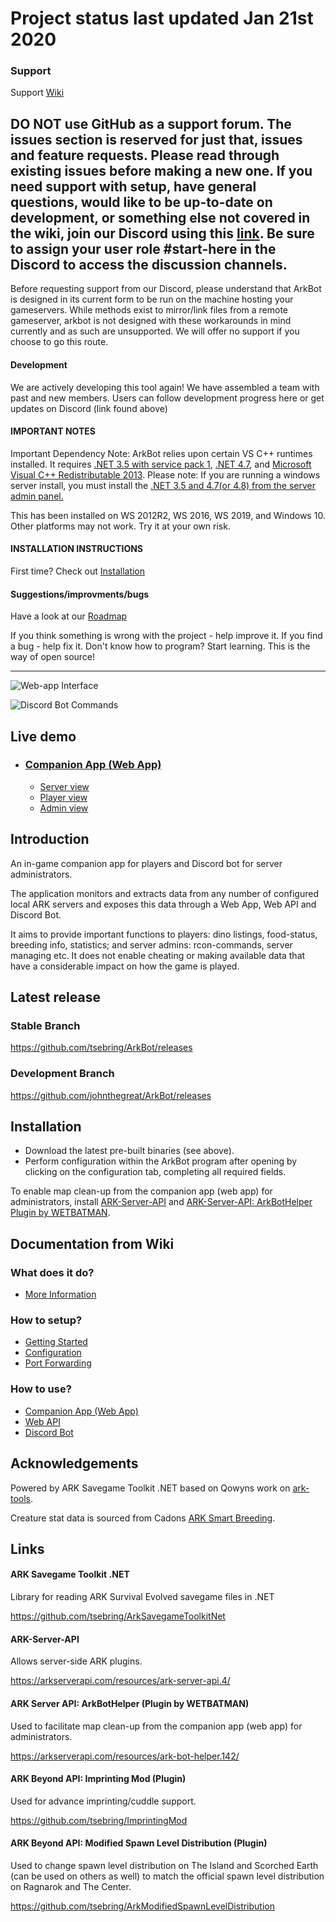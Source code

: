 # Project status last updated Jan 21st 2020

### Support
Support [Wiki](https://github.com/tsebring/ArkBot/wiki)


## DO NOT use GitHub as a support forum.  The issues section is reserved for just that, issues and feature requests.  Please read through existing issues before making a new one.  If you need support with setup, have general questions, would like to be up-to-date on development, or something else not covered in the wiki, join our Discord using this [link](https://discord.gg/Np23aw7).  Be sure to assign your user role #start-here in the Discord to access the discussion channels. 

Before requesting support from our Discord, please understand that ArkBot is designed in its current form to be run on the machine hosting your gameservers.  While methods exist to mirror/link files from a remote gameserver, arkbot is not designed with these workarounds in mind currently and as such are unsupported.  We will offer no support if you choose to go this route. 

#### Development
We are actively developing this tool again!  We have assembled a team with past and new members.  Users can follow development progress here or get updates on Discord (link found above)

#### IMPORTANT NOTES
Important Dependency Note: 
ArkBot relies upon certain VS C++ runtimes installed. It requires [.NET 3.5 with service pack 1](https://www.microsoft.com/en-us/download/details.aspx?id=25150), [.NET 4.7](https://www.microsoft.com/en-us/download/details.aspx?id=55170), and [Microsoft Visual C++ Redistributable 2013](https://support.microsoft.com/en-us/help/4032938/update-for-visual-c-2013-redistributable-package). Please note: If you are running a windows server install, you must install the [.NET 3.5 and 4.7(or 4.8) from the server admin panel.](https://www.interserver.net/tips/kb/enable-net-framework-3-5-windows-server/)

This has been installed on WS 2012R2, WS 2016, WS 2019, and Windows 10. Other platforms may not work. Try it at your own risk.

#### INSTALLATION INSTRUCTIONS
First time? Check out [Installation](https://github.com/ark-mod/ArkBot/blob/master/README.md#installation)

#### Suggestions/improvments/bugs
Have a look at our [Roadmap](https://github.com/ark-mod/ArkBot/projects/2)

If you think something is wrong with the project - help improve it. If you find a bug - help fix it. Don't know how to program? Start learning. This is the way of open source!

---

![Web-app Interface](https://user-images.githubusercontent.com/408350/31540442-f0cb204c-b00b-11e7-8d40-f15b445cdcd2.png)

![Discord Bot Commands](https://user-images.githubusercontent.com/408350/31518648-405ee5f6-afa0-11e7-9c50-3dfd60ecdd7a.png)

## Live demo

* ### [Companion App (Web App)](https://ark-mod.github.io/ArkBot)
  * [Server view](https://ark-mod.github.io/ArkBot/server/server1)
  * [Player view](https://ark-mod.github.io/ArkBot/player/10000000000001888)
  * [Admin view](https://ark-mod.github.io/ArkBot/admin/server1)

## Introduction

An in-game companion app for players and Discord bot for server administrators.

The application monitors and extracts data from any number of configured local ARK servers and exposes this data through a Web App, Web API and Discord Bot.

It aims to provide important functions to players: dino listings, food-status, breeding info, statistics; and server admins: rcon-commands, server managing etc. It does not enable cheating or making available data that have a considerable impact on how the game is played.

## Latest release
### Stable Branch

https://github.com/tsebring/ArkBot/releases

### Development Branch

https://github.com/johnthegreat/ArkBot/releases


## Installation

* Download the latest pre-built binaries (see above).
* Perform configuration within the ArkBot program after opening by clicking on the configuration tab, completing all required fields.

To enable map clean-up from the companion app (web app) for administrators, install [ARK-Server-API](https://arkserverapi.com/resources/ark-server-api.4/) and [ARK-Server-API: ArkBotHelper Plugin by WETBATMAN](https://arkserverapi.com/resources/ark-bot-helper.142/).

## Documentation from Wiki

### What does it do?

*  [More Information](https://github.com/tsebring/ArkBot/wiki)

### How to setup?

* [Getting Started](https://github.com/tsebring/ArkBot/wiki/Getting-Started)
* [Configuration](https://github.com/tsebring/ArkBot/wiki/Configuration)
* [Port Forwarding](https://github.com/tsebring/ArkBot/wiki/Port-Forwarding)

### How to use?

* [Companion App (Web App)](https://github.com/tsebring/ArkBot/wiki/Companion-App-(Web-App))
* [Web API](https://github.com/tsebring/ArkBot/wiki/Web-API)
* [Discord Bot](https://github.com/tsebring/ArkBot/wiki/Discord-Bot)

## Acknowledgements

Powered by ARK Savegame Toolkit .NET based on Qowyns work on [ark-tools](https://github.com/Qowyn/ark-tools).

Creature stat data is sourced from Cadons [ARK Smart Breeding](https://github.com/cadon/ARKStatsExtractor).

## Links

#### ARK Savegame Toolkit .NET

Library for reading ARK Survival Evolved savegame files in .NET

https://github.com/tsebring/ArkSavegameToolkitNet

#### ARK-Server-API 

Allows server-side ARK plugins.

https://arkserverapi.com/resources/ark-server-api.4/

#### ARK Server API: ArkBotHelper (Plugin by WETBATMAN)

Used to facilitate map clean-up from the companion app (web app) for administrators.

https://arkserverapi.com/resources/ark-bot-helper.142/

#### ARK Beyond API: Imprinting Mod (Plugin)

Used for advance imprinting/cuddle support.

https://github.com/tsebring/ImprintingMod

#### ARK Beyond API: Modified Spawn Level Distribution (Plugin)

Used to change spawn level distribution on The Island and Scorched Earth (can be used on others as well) to match the official spawn level distribution on Ragnarok and The Center.

https://github.com/tsebring/ArkModifiedSpawnLevelDistribution
